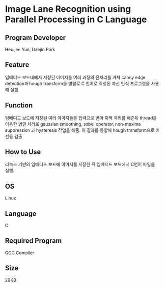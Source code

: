 # Image Lane Recognition using Parallel Processing in C Language

## Program Developer

Heuijee Yun, Daejin Park



## Feature

임베디드 보드내에서 저장된 이미지를 여러 과정의 전처리를 거쳐 canny edge detection과 hough transform을 병렬로 C 언어로 작성된 차선 인식 프로그램을 사용해 실행.



## Function

임베디드 보드에 저장된 여러 이미지들을 입력으로 받아 흑백 처리를 해준뒤 thread를 이용한 병렬 처리로 gaussian smoothing, sobel operator, non-maxima suppression 과 hysteresis 작업을 해줌. 이 결과를 통합해 hough transform으로 차선을 검출



## How to Use

 리눅스 기반의 임베디드 보드에 이미지를 저장한 뒤 임베디드 보드에서 C언어 파일을 실행.



## OS

Linux



## Language

C



## Required Program

GCC Compiler



## Size

29KB